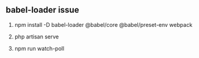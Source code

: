  ## babel-loader issue
1) npm install -D babel-loader @babel/core @babel/preset-env webpack


1) php artisan serve
2) npm run watch-poll
